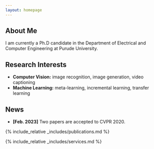 ```yaml
---
layout: homepage
---
```


## About Me

I am currently a Ph.D candidate in the Department of Electrical and Computer Engineering at Purude University.

## Research Interests

- **Computer Vision:** image recognition, image generation, video captioning
- **Machine Learning:** meta-learning, incremental learning, transfer learning

## News

- **[Feb. 2023]** Two papers are accepted to CVPR 2020.
<!--- **[Feb. 2020]** We will host the ACM Multimedia Asia 2020 conference in Singapore!-->
<!--- **[Sept. 2019]** Our paper about few-shot learning is accepted to NeurIPS 2019.-->
<!--- **[Mar. 2019]** Our paper about few-shot learning is accepted to CVPR 2019.-->

{% include_relative _includes/publications.md %}

{% include_relative _includes/services.md %}
